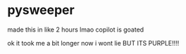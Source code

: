 # pysweeper

made this in like 2 hours lmao copilot is goated

ok it took me a bit longer now i wont lie BUT ITS PURPLE!!!!